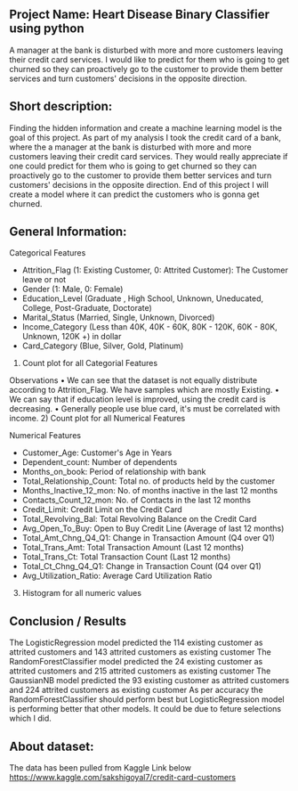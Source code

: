 ## Project Name: Heart Disease Binary Classifier using python
A manager at the bank is disturbed with more and more customers leaving their credit card services. I would like to predict for them who is going to get churned so they can proactively go to the customer to provide them better services and turn customers' decisions in the opposite direction.


## Short description: 

Finding the hidden information and create a machine learning model is the goal of this project. As part of my analysis I took the credit card of a bank, where the a manager at the bank is disturbed with more and more customers leaving their credit card services. They would really appreciate if one could predict for them who is going to get churned so they can proactively go to the customer to provide them better services and turn customers' decisions in the opposite direction. End of this project I will create a model where it can predict the customers who is gonna get churned.

## General Information: 
Categorical Features
 -	Attrition_Flag (1: Existing Customer, 0: Attrited Customer): The Customer leave or not
 -	Gender (1: Male, 0: Female)
 -	Education_Level (Graduate , High School, Unknown, Uneducated, College, Post-Graduate, Doctorate)
 -	Marital_Status (Married, Single, Unknown, Divorced)
 -	Income_Category (Less than 40K, 40K - 60K, 80K - 120K, 60K - 80K, Unknown, 120K +) in dollar
 -	Card_Category (Blue, Silver, Gold, Platinum)


1) Count plot for all Categorial Features
 

 


Observations
•	We can see that the dataset is not equally distribute according to Attrition_Flag. We have samples which are mostly Existing.
•	We can say that if education level is improved, using the credit card is decreasing.
•	Generally people use blue card, it's must be correlated with income.
2) Count plot for all Numerical Features

 
 

 
Numerical Features
 - Customer_Age: Customer's Age in Years
 - Dependent_count: Number of dependents
 - Months_on_book: Period of relationship with bank
 - Total_Relationship_Count: Total no. of products held by the customer
 - Months_Inactive_12_mon: No. of months inactive in the last 12 months
 - Contacts_Count_12_mon: No. of Contacts in the last 12 months
 - Credit_Limit: Credit Limit on the Credit Card
 - Total_Revolving_Bal: Total Revolving Balance on the Credit Card
 - Avg_Open_To_Buy: Open to Buy Credit Line (Average of last 12 months)
 - Total_Amt_Chng_Q4_Q1: Change in Transaction Amount (Q4 over Q1)
 - Total_Trans_Amt: Total Transaction Amount (Last 12 months)
 - Total_Trans_Ct: Total Transaction Count (Last 12 months)
 - Total_Ct_Chng_Q4_Q1: Change in Transaction Count (Q4 over Q1)
 - Avg_Utilization_Ratio: Average Card Utilization Ratio
 
3) Histogram for all numeric values



## Conclusion / Results
The LogisticRegression model predicted the 114 existing customer as attrited customers and 143 attrited customers as existing customer
The RandomForestClassifier model predicted the 24 existing customer as attrited customers and 215 attrited customers as existing customer
The GaussianNB model predicted the 93 existing customer as attrited customers and 224 attrited customers as existing customer
As per accuracy the RandomForestClassifier should perform best but LogisticRegression model is performing better that other models. It could be due to feture selections which I did. 




## About dataset:
The data has been pulled from Kaggle Link below
https://www.kaggle.com/sakshigoyal7/credit-card-customers

